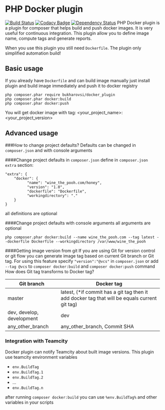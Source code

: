 PHP Docker plugin
=================
[![Build Status](https://travis-ci.org/Bukharovsi/docker_plugin.svg?branch=master)](https://travis-ci.org/Bukharovsi/docker_plugin)
[![Codacy Badge](https://api.codacy.com/project/badge/Grade/9dc4bc91426744b3b812cba54dc825d7)](https://www.codacy.com/app/bukharovSI/docker_plugin?utm_source=github.com&amp;utm_medium=referral&amp;utm_content=Bukharovsi/docker_plugin&amp;utm_campaign=Badge_Grade)
[![Dependency Status](https://www.versioneye.com/user/projects/58a763664ca76f0047de1714/badge.svg?style=flat-square)](https://www.versioneye.com/user/projects/58a763664ca76f0047de1714)
PHP Docker plugin is a plugin for composer that helps build and push docker images. 
It is very useful for continuous integration.
This plugin allow you to define image name, compute tags and generate reports.

When you use this plugin you still need `Dockerfile`. The plugin only simplified automation build!

Basic usage
-----------
If you already have `Dockerfile` and can build image manually just install plugin and build image immediately 
and push it to docker registry
```
php composer.phar require bukharovsi/docker_plugin
php composer.phar docker:build
php composer.phar docker:push
```
You will get docker image with tag: <your_project_name>:<your_project_version>

Advanced usage
--------------
###How to change project defaults? 
Defaults can be changed in `composer.json` and with console arguments

####Change project defaults in `composer.json`
define in `composer.json` `extra` section:
```
"extra": {
    "docker": {
          "name": "wine_the_pooh.com/honey",
          "version": "1.0",
          "dockerfile": "Dockerfile",
          "workingdirectory": "."
    }
}
```
all definitions are optional

####Change project defaults with console arguments
all arguments are optional
```
php composer.phar docker:build --name wine_the_pooh.com --tag latest --dockerfile Dockerfile --workingdirectory /var/www/wine_the_pooh
```

####Getting image version from git
If you are using Git for version control or git flow you can generate image tag based on current Git branch or Git tag.
For using this feature specify `"version":"@vcs"` in `composer.json` or add `--tag @vcs` to `composer docker:build` 
and `composer docker:push` command 
How does Git tag transforms to Docker tag?

| Git branch                | Docker tag                                                                                    |
|---------------------------|-----------------------------------------------------------------------------------------------|
| master                    | latest, (*if commit has a git tag then it add docker tag that will be equals current git tag) |
| dev, develop, development | dev                                                                                           |
| any_other_branch          | any_other_branch, Commit SHA                                                                |

### Integration with Teamcity
Docker plugin can notify Teamcity about built image versions. This plugin use teamcity environment variables 
 - `env.BuildTag`
 - `env.BuildTag.1`
 - `env.BuildTag.2`
 - ...
 - `env.BuildTag.n`
 
 after running `composer docker:build` you can use `%env.BuildTag%` and other variables in your scripts
